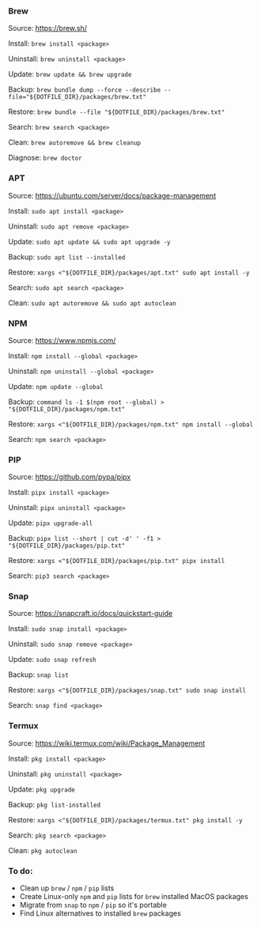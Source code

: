 ### Brew
Source: https://brew.sh/

Install:
`brew install <package>`

Uninstall:
`brew uninstall <package>`

Update:
`brew update && brew upgrade`

Backup:
`brew bundle dump --force --describe --file="${DOTFILE_DIR}/packages/brew.txt"`

Restore:
`brew bundle --file "${DOTFILE_DIR}/packages/brew.txt"`

Search:
`brew search <package>`

Clean:
`brew autoremove && brew cleanup`

Diagnose:
`brew doctor`


### APT
Source: https://ubuntu.com/server/docs/package-management

Install:
`sudo apt install <package>`

Uninstall:
`sudo apt remove <package>`

Update:
`sudo apt update && sudo apt upgrade -y`

Backup:
`sudo apt list --installed`

Restore:
`xargs <"${DOTFILE_DIR}/packages/apt.txt" sudo apt install -y`

Search:
`sudo apt search <package>`

Clean:
`sudo apt autoremove && sudo apt autoclean`


### NPM
Source: https://www.npmjs.com/

Install:
`npm install --global <package>`

Uninstall:
`npm uninstall --global <package>`

Update:
`npm update --global`

Backup:
`command ls -1 $(npm root --global) > "${DOTFILE_DIR}/packages/npm.txt"`

Restore:
`xargs <"${DOTFILE_DIR}/packages/npm.txt" npm install --global`

Search:
`npm search <package>`


### PIP
Source: https://github.com/pypa/pipx

Install:
`pipx install <package>`

Uninstall:
`pipx uninstall <package>`

Update:
`pipx upgrade-all`

Backup:
`pipx list --short | cut -d' ' -f1 > "${DOTFILE_DIR}/packages/pip.txt"`

Restore:
`xargs <"${DOTFILE_DIR}/packages/pip.txt" pipx install`

Search:
`pip3 search <package>`


### Snap
Source: https://snapcraft.io/docs/quickstart-guide

Install:
`sudo snap install <package>`

Uninstall:
`sudo snap remove <package>`

Update:
`sudo snap refresh `

Backup:
`snap list`

Restore:
`xargs <"${DOTFILE_DIR}/packages/snap.txt" sudo snap install`

Search:
`snap find <package>`


### Termux
Source: https://wiki.termux.com/wiki/Package_Management

Install:
`pkg install <package>`

Uninstall:
`pkg uninstall <package>`

Update:
`pkg upgrade`

Backup:
`pkg list-installed`

Restore:
`xargs <"${DOTFILE_DIR}/packages/termux.txt" pkg install -y`

Search:
`pkg search <package>`

Clean:
`pkg autoclean`

### To do:
- Clean up `brew` / `npm` / `pip` lists
- Create Linux-only `npm` and `pip` lists for `brew` installed MacOS packages
- Migrate from `snap` to `npm` / `pip` so it's portable
- Find Linux alternatives to installed `brew` packages

